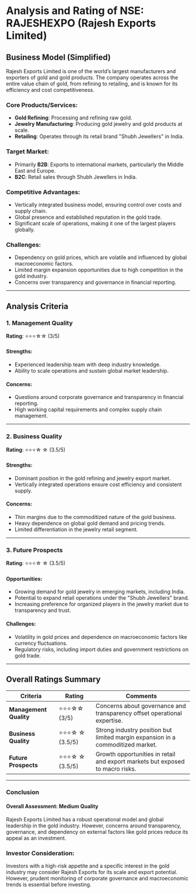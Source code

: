 # Analysis and Rating of NSE: RAJESHEXPO (Rajesh Exports Limited)  

## Business Model (Simplified)  
Rajesh Exports Limited is one of the world’s largest manufacturers and exporters of gold and gold products. The company operates across the entire value chain of gold, from refining to retailing, and is known for its efficiency and cost competitiveness.  

### Core Products/Services:  
- **Gold Refining**: Processing and refining raw gold.  
- **Jewelry Manufacturing**: Producing gold jewelry and gold products at scale.  
- **Retailing**: Operates through its retail brand "Shubh Jewellers" in India.  

### Target Market:  
- Primarily **B2B**: Exports to international markets, particularly the Middle East and Europe.  
- **B2C**: Retail sales through Shubh Jewellers in India.  

### Competitive Advantages:  
- Vertically integrated business model, ensuring control over costs and supply chain.  
- Global presence and established reputation in the gold trade.  
- Significant scale of operations, making it one of the largest players globally.  

### Challenges:  
- Dependency on gold prices, which are volatile and influenced by global macroeconomic factors.  
- Limited margin expansion opportunities due to high competition in the gold industry.  
- Concerns over transparency and governance in financial reporting.  

---

## Analysis Criteria  

### 1. Management Quality  
**Rating**: ⭐⭐⭐☆☆ (3/5)  

#### Strengths:  
- Experienced leadership team with deep industry knowledge.  
- Ability to scale operations and sustain global market leadership.  

#### Concerns:  
- Questions around corporate governance and transparency in financial reporting.  
- High working capital requirements and complex supply chain management.  

---

### 2. Business Quality  
**Rating**: ⭐⭐⭐☆ ☆ (3.5/5)  

#### Strengths:  
- Dominant position in the gold refining and jewelry export market.  
- Vertically integrated operations ensure cost efficiency and consistent supply.  

#### Concerns:  
- Thin margins due to the commoditized nature of the gold business.  
- Heavy dependence on global gold demand and pricing trends.  
- Limited differentiation in the jewelry retail segment.  

---

### 3. Future Prospects  
**Rating**: ⭐⭐⭐☆ ☆ (3.5/5)  

#### Opportunities:  
- Growing demand for gold jewelry in emerging markets, including India.  
- Potential to expand retail operations under the "Shubh Jewellers" brand.  
- Increasing preference for organized players in the jewelry market due to transparency and trust.  

#### Challenges:  
- Volatility in gold prices and dependence on macroeconomic factors like currency fluctuations.  
- Regulatory risks, including import duties and government restrictions on gold trade.  

---

## Overall Ratings Summary  

| **Criteria**         | **Rating**    | **Comments**                                                       |  
|-----------------------|---------------|---------------------------------------------------------------------|  
| **Management Quality** | ⭐⭐⭐☆☆ (3/5)  | Concerns about governance and transparency offset operational expertise. |  
| **Business Quality**   | ⭐⭐⭐☆ ☆ (3.5/5) | Strong industry position but limited margin expansion in a commoditized market. |  
| **Future Prospects**   | ⭐⭐⭐☆ ☆ (3.5/5) | Growth opportunities in retail and export markets but exposed to macro risks. |  

---

### Conclusion  

#### **Overall Assessment**: **Medium Quality**  
Rajesh Exports Limited has a robust operational model and global leadership in the gold industry. However, concerns around transparency, governance, and dependency on external factors like gold prices reduce its appeal as an investment.  

### Investor Consideration:  
Investors with a high-risk appetite and a specific interest in the gold industry may consider Rajesh Exports for its scale and export potential. However, prudent monitoring of corporate governance and macroeconomic trends is essential before investing.  
